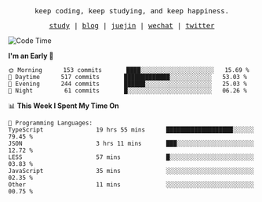 <p align="center">
  <samp>
    <span>keep coding, keep studying, and keep happiness.</span>
  </samp>
</p>

<p align="center">
  <samp>
    <a href="https://github.com/ouduidui/fe-study">study</a> |
    <a href="https://deweyou.me">blog</a>  |
    <a href="https://juejin.cn/user/4309700183594366">juejin</a> |
    <a href="https://user-images.githubusercontent.com/54696834/165071004-6509e3f2-90c3-448c-9d92-3da42b0c2021.jpeg">wechat</a> |
    <a href="https://twitter.com/ouduidui">twitter</a>
  </samp>
</p>

<!--START_SECTION:waka-->
![Code Time](http://img.shields.io/badge/Code%20Time-2%2C461%20hrs%2049%20mins-blue)

**I'm an Early 🐤** 

```text
🌞 Morning      153 commits       ████░░░░░░░░░░░░░░░░░░░░░   15.69 % 
🌆 Daytime      517 commits       █████████████░░░░░░░░░░░░   53.03 % 
🌃 Evening      244 commits       ██████░░░░░░░░░░░░░░░░░░░   25.03 % 
🌙 Night         61 commits       █░░░░░░░░░░░░░░░░░░░░░░░░   06.26 % 

```


📊 **This Week I Spent My Time On** 

```text
💬 Programming Languages: 
TypeScript               19 hrs 55 mins      ███████████████████░░░░░░   79.45 % 
JSON                     3 hrs 11 mins       ███░░░░░░░░░░░░░░░░░░░░░░   12.72 % 
LESS                     57 mins             █░░░░░░░░░░░░░░░░░░░░░░░░   03.83 % 
JavaScript               35 mins             ░░░░░░░░░░░░░░░░░░░░░░░░░   02.35 % 
Other                    11 mins             ░░░░░░░░░░░░░░░░░░░░░░░░░   00.75 % 

```


<!--END_SECTION:waka-->
